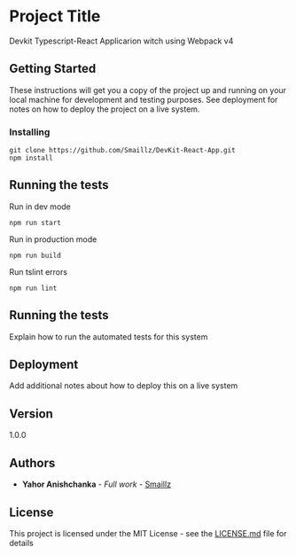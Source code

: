 # Project Title

Devkit Typescript-React Applicarion witch using Webpack v4

## Getting Started

These instructions will get you a copy of the project up and running on your local machine for development and testing purposes. See deployment for notes on how to deploy the project on a live system.

### Installing

```
git clone https://github.com/Smaillz/DevKit-React-App.git
npm install
```
## Running the tests
Run in dev mode

```
npm run start
```
Run in production mode

```
npm run build
```

Run tslint errors

```
npm run lint
```

## Running the tests

Explain how to run the automated tests for this system

## Deployment

Add additional notes about how to deploy this on a live system

## Version
 
 1.0.0

## Authors

* **Yahor Anishchanka** - *Full work* - [Smaillz](https://github.com/Smaillz)

## License

This project is licensed under the MIT License - see the [LICENSE.md](LICENSE.md) file for details
